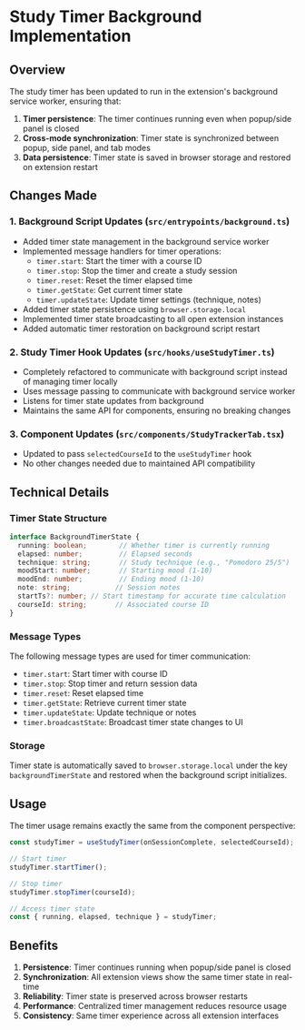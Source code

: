 # Study Timer Background Implementation

## Overview

The study timer has been updated to run in the extension's background service worker, ensuring that:

1. **Timer persistence**: The timer continues running even when popup/side panel is closed
2. **Cross-mode synchronization**: Timer state is synchronized between popup, side panel, and tab modes
3. **Data persistence**: Timer state is saved in browser storage and restored on extension restart

## Changes Made

### 1. Background Script Updates (`src/entrypoints/background.ts`)

- Added timer state management in the background service worker
- Implemented message handlers for timer operations:
  - `timer.start`: Start the timer with a course ID
  - `timer.stop`: Stop the timer and create a study session
  - `timer.reset`: Reset the timer elapsed time
  - `timer.getState`: Get current timer state
  - `timer.updateState`: Update timer settings (technique, notes)
- Added timer state persistence using `browser.storage.local`
- Implemented timer state broadcasting to all open extension instances
- Added automatic timer restoration on background script restart

### 2. Study Timer Hook Updates (`src/hooks/useStudyTimer.ts`)

- Completely refactored to communicate with background script instead of managing timer locally
- Uses message passing to communicate with background service worker
- Listens for timer state updates from background
- Maintains the same API for components, ensuring no breaking changes

### 3. Component Updates (`src/components/StudyTrackerTab.tsx`)

- Updated to pass `selectedCourseId` to the `useStudyTimer` hook
- No other changes needed due to maintained API compatibility

## Technical Details

### Timer State Structure

```typescript
interface BackgroundTimerState {
  running: boolean;        // Whether timer is currently running
  elapsed: number;         // Elapsed seconds
  technique: string;       // Study technique (e.g., "Pomodoro 25/5")
  moodStart: number;       // Starting mood (1-10)
  moodEnd: number;         // Ending mood (1-10)
  note: string;           // Session notes
  startTs?: number; // Start timestamp for accurate time calculation
  courseId: string;       // Associated course ID
}
```

### Message Types

The following message types are used for timer communication:

- `timer.start`: Start timer with course ID
- `timer.stop`: Stop timer and return session data
- `timer.reset`: Reset elapsed time
- `timer.getState`: Retrieve current timer state
- `timer.updateState`: Update technique or notes
- `timer.broadcastState`: Broadcast timer state changes to UI

### Storage

Timer state is automatically saved to `browser.storage.local` under the key `backgroundTimerState` and restored when the background script initializes.

## Usage

The timer usage remains exactly the same from the component perspective:

```typescript
const studyTimer = useStudyTimer(onSessionComplete, selectedCourseId);

// Start timer
studyTimer.startTimer();

// Stop timer
studyTimer.stopTimer(courseId);

// Access timer state
const { running, elapsed, technique } = studyTimer;
```

## Benefits

1. **Persistence**: Timer continues running when popup/side panel is closed
2. **Synchronization**: All extension views show the same timer state in real-time
3. **Reliability**: Timer state is preserved across browser restarts
4. **Performance**: Centralized timer management reduces resource usage
5. **Consistency**: Same timer experience across all extension interfaces
